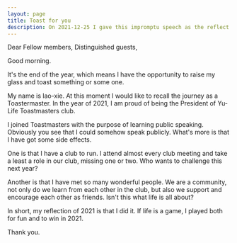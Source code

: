 ```yaml
---
layout: page
title: Toast for you
description: On 2021-12-25 I gave this impromptu speech as the reflect of 2021 in in CAAS Toastmasters club.
---
```



Dear Fellow members,
Distinguished guests,

Good morning.

It's the end of the year, which means I have the opportunity to raise my glass and toast something or some one.

My name is lao-xie. At this moment I would like to recall the journey as a Toastermaster. In the year of 2021,  I am proud of being the President of Yu-Life Toastmasters club.

I joined Toastmasters with the purpose of learning public speaking. Obviously you see that I could somehow speak publicly. What's more is that I have got some side effects.

One is that I have a club to run. I attend almost every club meeting and take a least a role in our club, missing one or two. Who wants to challenge this next year?

Another is that I have met so many wonderful people. We are a community, not only do we learn from each other in the club, but also we support and encourage each other as friends. Isn't this what life is all about?

In short, my reflection of 2021 is that I did it. If life is a game, I played  both for fun and to win in 2021.

Thank you.
